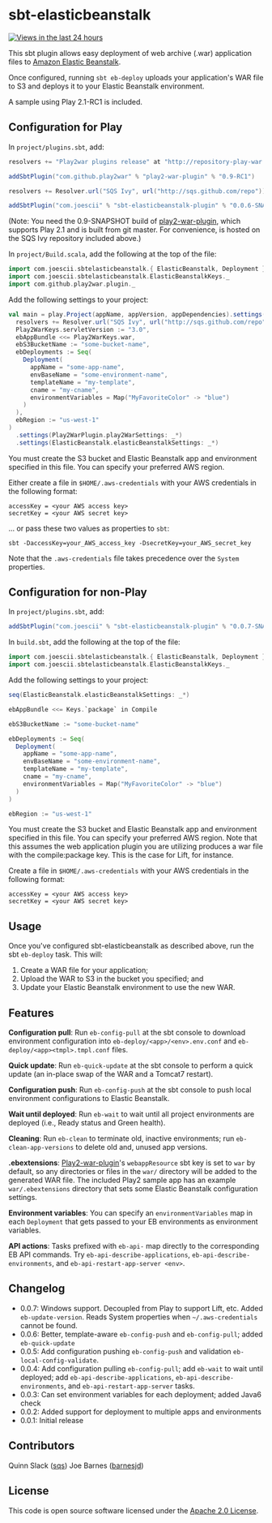 sbt-elasticbeanstalk
====================

[![Views in the last 24 hours](https://sourcegraph.com/api/repos/github.com/sqs/sbt-elasticbeanstalk/counters/views-24h.png)](https://sourcegraph.com/github.com/sqs/sbt-elasticbeanstalk)

This sbt plugin allows easy deployment of web archive (.war) application files  to [Amazon Elastic Beanstalk][awseb].

Once configured, running `sbt eb-deploy` uploads your application's WAR file to S3 and deploys it to your Elastic Beanstalk environment.

A sample using Play 2.1-RC1 is included.


Configuration for Play
-------------

In `project/plugins.sbt`, add:

```scala
resolvers += "Play2war plugins release" at "http://repository-play-war.forge.cloudbees.com/release/"

addSbtPlugin("com.github.play2war" % "play2-war-plugin" % "0.9-RC1")

resolvers += Resolver.url("SQS Ivy", url("http://sqs.github.com/repo"))(Resolver.ivyStylePatterns)

addSbtPlugin("com.joescii" % "sbt-elasticbeanstalk-plugin" % "0.0.6-SNAPSHOT")
```

(Note: You need the 0.9-SNAPSHOT build of [play2-war-plugin][play2war], which supports Play 2.1 and is built from git master. For convenience, is hosted on the SQS Ivy repository included above.)

In `project/Build.scala`, add the following at the top of the file:

```scala
import com.joescii.sbtelasticbeanstalk.{ ElasticBeanstalk, Deployment }
import com.joescii.sbtelasticbeanstalk.ElasticBeanstalkKeys._
import com.github.play2war.plugin._
```

Add the following settings to your project:

```scala
val main = play.Project(appName, appVersion, appDependencies).settings(
  resolvers += Resolver.url("SQS Ivy", url("http://sqs.github.com/repo"))(Resolver.ivyStylePatterns),
  Play2WarKeys.servletVersion := "3.0",
  ebAppBundle <<= Play2WarKeys.war,
  ebS3BucketName := "some-bucket-name",
  ebDeployments := Seq(
    Deployment(
      appName = "some-app-name",
      envBaseName = "some-environment-name",
      templateName = "my-template",
      cname = "my-cname",
      environmentVariables = Map("MyFavoriteColor" -> "blue")
    )
  ),
  ebRegion := "us-west-1"
)
  .settings(Play2WarPlugin.play2WarSettings: _*)
  .settings(ElasticBeanstalk.elasticBeanstalkSettings: _*)
```

You must create the S3 bucket and Elastic Beanstalk app and environment specified in this file. You can specify your preferred AWS region.

Either create a file in `$HOME/.aws-credentials` with your AWS credentials in the following format:

```
accessKey = <your AWS access key>
secretKey = <your AWS secret key>
```

... or pass these two values as properties to `sbt`:

```
sbt -DaccessKey=your_AWS_access_key -DsecretKey=your_AWS_secret_key
```

Note that the `.aws-credentials` file takes precedence over the `System` properties.

Configuration for non-Play
-------------

In `project/plugins.sbt`, add:

```scala
addSbtPlugin("com.joescii" % "sbt-elasticbeanstalk-plugin" % "0.0.7-SNAPSHOT")
```

In `build.sbt`, add the following at the top of the file:

```scala
import com.joescii.sbtelasticbeanstalk.{ ElasticBeanstalk, Deployment }
import com.joescii.sbtelasticbeanstalk.ElasticBeanstalkKeys._
```

Add the following settings to your project:

```scala
seq(ElasticBeanstalk.elasticBeanstalkSettings: _*)

ebAppBundle <<= Keys.`package` in Compile

ebS3BucketName := "some-bucket-name"

ebDeployments := Seq(
  Deployment(
    appName = "some-app-name",
    envBaseName = "some-environment-name",
    templateName = "my-template",
    cname = "my-cname",
    environmentVariables = Map("MyFavoriteColor" -> "blue")
  )
)

ebRegion := "us-west-1"
```

You must create the S3 bucket and Elastic Beanstalk app and environment specified in this file. You can specify your preferred AWS region.  Note that this assumes the web application plugin you are utilizing produces a war file with the compile:package key.  This is the case for Lift, for instance.  

Create a file in `$HOME/.aws-credentials` with your AWS credentials in the following format:

```
accessKey = <your AWS access key>
secretKey = <your AWS secret key>
```

Usage
-----

Once you've configured sbt-elasticbeanstalk as described above, run the sbt `eb-deploy` task. This will:

1. Create a WAR file for your application;
2. Upload the WAR to S3 in the bucket you specified; and
3. Update your Elastic Beanstalk environment to use the new WAR.


Features
--------

**Configuration pull**: Run `eb-config-pull` at the sbt console to download environment configuration into `eb-deploy/<app>/<env>.env.conf` and `eb-deploy/<app><tmpl>.tmpl.conf` files.

**Quick update**: Run `eb-quick-update` at the sbt console to perform a quick update (an in-place swap of the WAR and a Tomcat7 restart).

**Configuration push**: Run `eb-config-push` at the sbt console to push local environment configurations to Elastic Beanstalk.

**Wait until deployed**: Run `eb-wait` to wait until all project environments are deployed (i.e., Ready status and Green health).

**Cleaning**: Run `eb-clean` to terminate old, inactive environments; run `eb-clean-app-versions` to delete old and, unused app versions.

**.ebextensions**: [Play2-war-plugin][play2war]'s `webappResource` sbt key is set to `war` by default, so any directories or files in the `war/` directory will be added to the generated WAR file. The included Play2 sample app has an example `war/.ebextensions` directory that sets some Elastic Beanstalk configuration settings.

**Environment variables**: You can specify an `environmentVariables` map in each `Deployment` that gets passed to your EB environments as environment variables.

**API actions**: Tasks prefixed with `eb-api-` map directly to the corresponding EB API commands. Try `eb-api-describe-applications`, `eb-api-describe-environments`, and `eb-api-restart-app-server <env>`.


Changelog
---------

* 0.0.7: Windows support. Decoupled from Play to support Lift, etc. Added `eb-update-version`. Reads System properties when `~/.aws-credentials` cannot be found.
* 0.0.6: Better, template-aware `eb-config-push` and `eb-config-pull`; added `eb-quick-update`
* 0.0.5: Add configuration pushing `eb-config-push` and validation `eb-local-config-validate`.
* 0.0.4: Add configuration pulling `eb-config-pull`; add `eb-wait` to wait until deployed; add `eb-api-describe-applications`, `eb-api-describe-environments`, and `eb-api-restart-app-server` tasks.
* 0.0.3: Can set environment variables for each deployment; added Java6 check
* 0.0.2: Added support for deployment to multiple apps and environments
* 0.0.1: Initial release

Contributors
------------
Quinn Slack ([sqs])
Joe Barnes ([barnesjd])


License
-------

This code is open source software licensed under the [Apache 2.0 License][apache2].

[apache2]: http://www.apache.org/licenses/LICENSE-2.0.html
[awseb]: http://aws.amazon.com/elasticbeanstalk/
[play2war]: https://github.com/dlecan/play2-war-plugin

[sqs]: https://github.com/sqs
[barnesjd]: https://github.com/barnesjd